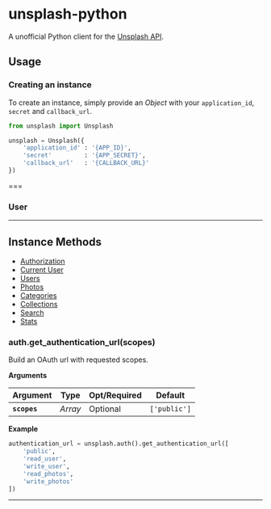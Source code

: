 # unsplash-python
A unofficial Python client for the [Unsplash API](https://unsplash.com/developers).


## Usage
### Creating an instance
To create an instance, simply provide an _Object_ with your `application_id`, `secret` and `callback_url`.

```python
from unsplash import Unsplash

unsplash = Unsplash({
    'application_id' : '{APP_ID}',
    'secret'         : '{APP_SECRET}',
    'callback_url'   : '{CALLBACK_URL}'
})
```

===

### User


---

## Instance Methods
- [Authorization](https://github.com/unsplash/unsplash-js#authorization)
- [Current User](https://github.com/unsplash/unsplash-js#current-user)
- [Users](https://github.com/unsplash/unsplash-js#users)
- [Photos](https://github.com/unsplash/unsplash-js#photos)
- [Categories](https://github.com/unsplash/unsplash-js#categories)
- [Collections](https://github.com/unsplash/unsplash-js#collections)
- [Search](https://github.com/unsplash/unsplash-js#searchallkeyword-page)
- [Stats](https://github.com/unsplash/unsplash-js#stats)

<div id="authorization" />

### auth.get_authentication_url(scopes)
Build an OAuth url with requested scopes.

__Arguments__

| Argument | Type | Opt/Required | Default |
|---|---|---|---|
|__`scopes`__|_Array<string>_|Optional| `['public']` |

__Example__
```python
authentication_url = unsplash.auth().get_authentication_url([
    'public',
    'read_user',
    'write_user',
    'read_photos',
    'write_photos'
])
```
---
